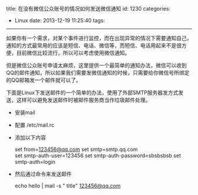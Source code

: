 title: 在没有微信公众账号的情况如何发送微信通知
id: 1230
categories:
  - Linux
date: 2013-12-19 11:25:40
tags:
---

如果你有一个需求，对某个事件进行监控，而在出现异常的情况下需要通知自己，通知的方式最常用的应该是短信、电话、微信等，而短信、电话用起来不是很方便，目前微信比较流行，所以可以考虑使用微信通知。

但是微信公众账号申请太麻烦，这里提供一个最简单的通知办法，微信可以收到QQ的邮件通知，所以如果我们需要发微信通知的时候，只需要给你微信号所绑定的QQ邮箱发一个邮件就可以了。

下面是Linux下发送邮件的一个简单的办法，使用了外部SMTP服务器发方式发送，这样可以避免发送邮件时被邮件服务商当作垃圾邮件处理。
* 安装mail 
* 配置 /etc/mail.rc 
* 添加以下内容 
    
    
     set from=123456@qq.com
     set smtp=smtp.qq.com  
     set smtp-auth-user=123456
     set smtp-auth-password=sbsbsbsb
     set smtp-auth=login 
    

* 然后通过命令来发送邮件 


     echo  hello  | mail -s " title" 123456@qq.com